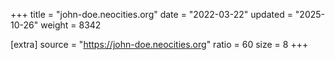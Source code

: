 +++
title = "john-doe.neocities.org"
date = "2022-03-22"
updated = "2025-10-26"
weight = 8342

[extra]
source = "https://john-doe.neocities.org"
ratio = 60
size = 8
+++
